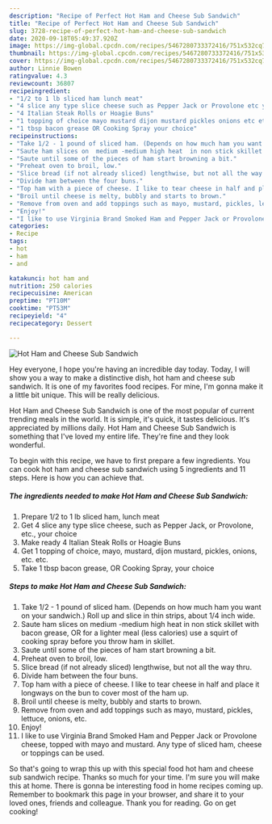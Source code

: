 ```yaml
---
description: "Recipe of Perfect Hot Ham and Cheese Sub Sandwich"
title: "Recipe of Perfect Hot Ham and Cheese Sub Sandwich"
slug: 3728-recipe-of-perfect-hot-ham-and-cheese-sub-sandwich
date: 2020-09-18T05:49:37.920Z
image: https://img-global.cpcdn.com/recipes/5467280733372416/751x532cq70/hot-ham-and-cheese-sub-sandwich-recipe-main-photo.jpg
thumbnail: https://img-global.cpcdn.com/recipes/5467280733372416/751x532cq70/hot-ham-and-cheese-sub-sandwich-recipe-main-photo.jpg
cover: https://img-global.cpcdn.com/recipes/5467280733372416/751x532cq70/hot-ham-and-cheese-sub-sandwich-recipe-main-photo.jpg
author: Linnie Bowen
ratingvalue: 4.3
reviewcount: 36807
recipeingredient:
- "1/2 to 1 lb sliced ham lunch meat"
- "4 slice any type slice cheese such as Pepper Jack or Provolone etc your choice"
- "4 Italian Steak Rolls or Hoagie Buns"
- "1 topping of choice mayo mustard dijon mustard pickles onions etc etc"
- "1 tbsp bacon grease OR Cooking Spray your choice"
recipeinstructions:
- "Take 1/2 - 1 pound of sliced ham. (Depends on how much ham you want on your sandwich.)  Roll up and slice in thin strips, about 1/4 inch wide."
- "Saute ham slices on  medium -medium high heat  in non stick skillet with bacon grease, OR for a lighter meal (less calories) use a squirt of cooking spray before you throw ham in skillet."
- "Saute until some of the pieces of ham start browning a bit."
- "Preheat oven to broil, low."
- "Slice bread (if not already sliced) lengthwise, but not all the way thru."
- "Divide ham between the four buns."
- "Top ham with a piece of cheese. I like to tear cheese in half and place it longways on the bun to cover most of the ham up."
- "Broil until cheese is melty, bubbly and starts to brown."
- "Remove from oven and add toppings such as mayo, mustard, pickles, lettuce, onions, etc."
- "Enjoy!"
- "I like to use Virginia Brand Smoked Ham and Pepper Jack or Provolone cheese, topped with mayo and mustard.  Any type of sliced ham, cheese  or toppings can be used."
categories:
- Recipe
tags:
- hot
- ham
- and

katakunci: hot ham and 
nutrition: 250 calories
recipecuisine: American
preptime: "PT10M"
cooktime: "PT53M"
recipeyield: "4"
recipecategory: Dessert

---
```



![Hot Ham and Cheese Sub Sandwich](https://img-global.cpcdn.com/recipes/5467280733372416/751x532cq70/hot-ham-and-cheese-sub-sandwich-recipe-main-photo.jpg)

Hey everyone, I hope you're having an incredible day today. Today, I will show you a way to make a distinctive dish, hot ham and cheese sub sandwich. It is one of my favorites food recipes. For mine, I'm gonna make it a little bit unique. This will be really delicious.

Hot Ham and Cheese Sub Sandwich is one of the most popular of current trending meals in the world. It is simple, it's quick, it tastes delicious. It's appreciated by millions daily. Hot Ham and Cheese Sub Sandwich is something that I've loved my entire life. They're fine and they look wonderful.




To begin with this recipe, we have to first prepare a few ingredients. You can cook hot ham and cheese sub sandwich using 5 ingredients and 11 steps. Here is how you can achieve that.

<!--inarticleads1-->

##### The ingredients needed to make Hot Ham and Cheese Sub Sandwich:

1. Prepare 1/2 to 1 lb sliced ham, lunch meat
1. Get 4 slice any type slice cheese, such as Pepper Jack, or Provolone, etc., your choice
1. Make ready 4 Italian Steak Rolls or Hoagie Buns
1. Get 1 topping of choice, mayo, mustard, dijon mustard, pickles, onions, etc. etc.
1. Take 1 tbsp bacon grease, OR Cooking Spray, your choice




<!--inarticleads2-->

##### Steps to make Hot Ham and Cheese Sub Sandwich:

1. Take 1/2 - 1 pound of sliced ham. (Depends on how much ham you want on your sandwich.)  Roll up and slice in thin strips, about 1/4 inch wide.
1. Saute ham slices on  medium -medium high heat  in non stick skillet with bacon grease, OR for a lighter meal (less calories) use a squirt of cooking spray before you throw ham in skillet.
1. Saute until some of the pieces of ham start browning a bit.
1. Preheat oven to broil, low.
1. Slice bread (if not already sliced) lengthwise, but not all the way thru.
1. Divide ham between the four buns.
1. Top ham with a piece of cheese. I like to tear cheese in half and place it longways on the bun to cover most of the ham up.
1. Broil until cheese is melty, bubbly and starts to brown.
1. Remove from oven and add toppings such as mayo, mustard, pickles, lettuce, onions, etc.
1. Enjoy!
1. I like to use Virginia Brand Smoked Ham and Pepper Jack or Provolone cheese, topped with mayo and mustard.  Any type of sliced ham, cheese  or toppings can be used.




So that's going to wrap this up with this special food hot ham and cheese sub sandwich recipe. Thanks so much for your time. I'm sure you will make this at home. There is gonna be interesting food in home recipes coming up. Remember to bookmark this page in your browser, and share it to your loved ones, friends and colleague. Thank you for reading. Go on get cooking!
